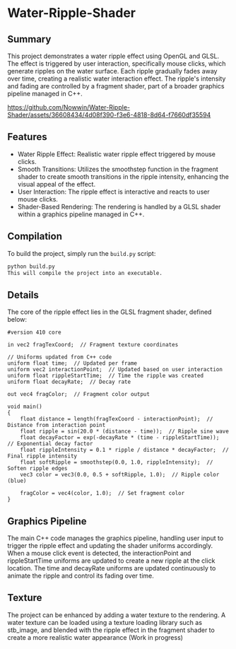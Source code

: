 # Water-Ripple-Shader
## Summary

This project demonstrates a water ripple effect using OpenGL and GLSL. The effect is triggered by user interaction, specifically mouse clicks, which generate ripples on the water surface. Each ripple gradually fades away over time, creating a realistic water interaction effect. The ripple's intensity and fading are controlled by a fragment shader, part of a broader graphics pipeline managed in C++.


https://github.com/Nowwin/Water-Ripple-Shader/assets/36608434/4d08f390-f3e6-4818-8d64-f7660df35594


## Features
- Water Ripple Effect: Realistic water ripple effect triggered by mouse clicks.
- Smooth Transitions: Utilizes the smoothstep function in the fragment shader to create smooth transitions in the ripple intensity, enhancing the visual appeal of the effect.
- User Interaction: The ripple effect is interactive and reacts to user mouse clicks.
- Shader-Based Rendering: The rendering is handled by a GLSL shader within a graphics pipeline managed in C++.

## Compilation

To build the project, simply run the `build.py` script:

```bash
python build.py
This will compile the project into an executable.
```


## Details
The core of the ripple effect lies in the GLSL fragment shader, defined below:

```
#version 410 core

in vec2 fragTexCoord;  // Fragment texture coordinates

// Uniforms updated from C++ code
uniform float time;  // Updated per frame
uniform vec2 interactionPoint;  // Updated based on user interaction
uniform float rippleStartTime;  // Time the ripple was created
uniform float decayRate;  // Decay rate

out vec4 fragColor;  // Fragment color output

void main()
{
    float distance = length(fragTexCoord - interactionPoint);  // Distance from interaction point
    float ripple = sin(20.0 * (distance - time));  // Ripple sine wave
    float decayFactor = exp(-decayRate * (time - rippleStartTime));  // Exponential decay factor
    float rippleIntensity = 0.1 * ripple / distance * decayFactor;  // Final ripple intensity
    float softRipple = smoothstep(0.0, 1.0, rippleIntensity);  // Soften ripple edges
    vec3 color = vec3(0.0, 0.5 + softRipple, 1.0);  // Ripple color (blue)

    fragColor = vec4(color, 1.0);  // Set fragment color
}

```
## Graphics Pipeline
The main C++ code manages the graphics pipeline, handling user input to trigger the ripple effect and updating the shader uniforms accordingly. When a mouse click event is detected, the interactionPoint and rippleStartTime uniforms are updated to create a new ripple at the click location. The time and decayRate uniforms are updated continuously to animate the ripple and control its fading over time.

## Texture
The project can be enhanced by adding a water texture to the rendering. A water texture can be loaded using a texture loading library such as stb_image, and blended with the ripple effect in the fragment shader to create a more realistic water appearance (Work in progress)
